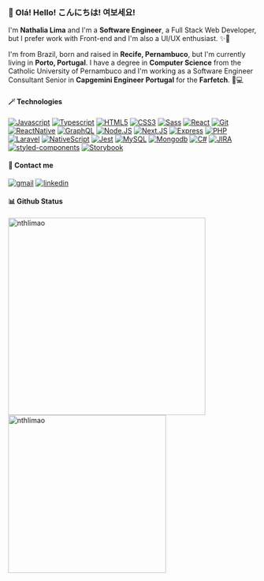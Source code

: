 <!-- 👓 Intro -->

### 👋 Olá! Hello! こんにちは! 여보세요!
I'm **Nathalia Lima** and I'm a **Software Engineer**, a Full Stack Web Developer, but I prefer work with Front-end and I'm also a UI/UX enthusiast. ✨🦄

I'm from Brazil, born and raised in **Recife, Pernambuco**, but I'm currently living in **Porto, Portugal**. I have a degree in **Computer Science** from the Catholic University of Pernambuco and I'm working as a Software Engineer Consultant Senior in **Capgemini Engineer Portugal** for the **Farfetch**. 🌈💻

<!-- 🎈 Tech -->

#### 🪄 Technologies
[![Javascript](https://img.shields.io/badge/javascript-0d1117?style=for-the-badge&logo=javascript)](https://developer.mozilla.org/en-US/docs/Web/JavaScript)
[![Typescript](https://img.shields.io/badge/Typescript-0d1117?style=for-the-badge&logo=typescript)](https://www.typescriptlang.org/)
[![HTML5](https://img.shields.io/badge/HTML5-0d1117?style=for-the-badge&logo=html5)](https://www.w3.org/html/)
[![CSS3](https://img.shields.io/badge/CSS3-0d1117?style=for-the-badge&logo=css3&logoColor=1572b6)](https://www.w3schools.com/css/)
[![Sass](https://img.shields.io/badge/Sass-0d1117?style=for-the-badge&logo=sass)](https://sass-lang.com/)
[![React](https://img.shields.io/badge/React-0d1117?style=for-the-badge&logo=react)](https://reactjs.org)
[![Git](https://img.shields.io/badge/Git-0d1117?style=for-the-badge&logo=git)](https://git-scm.com/)
[![ReactNative](https://img.shields.io/badge/React%20Native-0d1117?style=for-the-badge&logo=react)](https://reactnative.dev/)
[![GraphQL](https://img.shields.io/badge/GraphQL-0d1117?style=for-the-badge&logo=graphql&logoColor=e10098)](https://graphql.org/)
[![Node.JS](https://img.shields.io/badge/Node.JS-0d1117?style=for-the-badge&logo=nodedotjs)](https://nodejs.org/)
[![Next.JS](https://img.shields.io/badge/Next.JS-0d1117?style=for-the-badge&logo=nextdotjs)](https://nextjs.org)
[![Express](https://img.shields.io/badge/Express-0d1117?style=for-the-badge&logo=express)](https://expressjs.com)
[![PHP](https://img.shields.io/badge/PHP-0d1117?style=for-the-badge&logo=php)](https://www.php.net/)
[![Laravel](https://img.shields.io/badge/Laravel-0d1117?style=for-the-badge&logo=laravel)](https://laravel.com)
[![NativeScript](https://img.shields.io/badge/NativeScript-0d1117?style=for-the-badge&logo=nativescript&logoColor=3c5afd)](https://nativescript.org/)
[![Jest](https://img.shields.io/badge/Jest-0d1117?style=for-the-badge&logo=jest&logoColor=99424f)](https://jestjs.io/)
[![MySQL](https://img.shields.io/badge/MySQL-0d1117?style=for-the-badge&logo=mysql)](https://www.mysql.com/)
[![Mongodb](https://img.shields.io/badge/Mongodb-0d1117?style=for-the-badge&logo=mongodb)](https://www.mongodb.com/)
[![C#](https://img.shields.io/badge/C%23-0d1117?style=for-the-badge&logo=csharp&logoColor=934b8f)](https://www.w3schools.com/cs/)
[![JIRA](https://img.shields.io/badge/JIRA-0d1117?style=for-the-badge&logo=jira&logoColor=0052cc)](https://www.atlassian.com/software/jira)
[![styled-components](https://img.shields.io/badge/styled%20components-0d1117?style=for-the-badge&logo=styledcomponents)](https://styled-components.com)
[![Storybook](https://img.shields.io/badge/Storybook-0d1117?style=for-the-badge&logo=storybook)](https://storybook.js.org)

<!-- 📨 Contact -->

#### 🔭 Contact me 
[![gmail](https://img.shields.io/badge/gmail-24BADC?style=for-the-badge&logo=gmail&logoColor=FFFFFF)](mailto:nthlimao.contato@gmail.com)
[![linkedin](https://img.shields.io/badge/linkedin-0A66C2?style=for-the-badge&logo=linkedin&logoColor=white)](https://www.linkedin.com/)

<!-- 💻 Status -->

#### 📊 Github Status 
<p>
  <img min-width="400px" max-width="400px" width="400px" src="https://github-readme-stats.vercel.app/api?username=nthlimao&show_icons=true&icon_color=29CBD8&title_color=29CBD8&bg_color=0d1117&text_color=FFFFFF&hide_border=true&locale=en" alt="nthlimao" />
  <img min-width="320px" max-width="320px" width="320px" src="https://github-readme-stats.vercel.app/api/top-langs?username=nthlimao&layout=compact&icon_color=29CBD8&title_color=29CBD8&bg_color=0d1117&text_color=FFFFFF&hide_border=true&locale=en" alt="nthlimao" />
 </p>
